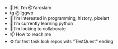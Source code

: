 - 👋 Hi, I’m @Yaroslam
- tg @llggwp
- 👀 I’m interested in programming, history, pixelart
- 🌱 I’m currently learning python
- 💞️ I’m looking to collaborate 
- 📫 How to reach me 
- ⚙️ for test task look repos wits "TestQuest" ending

<!---
Yaroslam/Yaroslam is a ✨ special ✨ repository because its `README.md` (this file) appears on your GitHub profile.
You can click the Preview link to take a look at your changes.
--->

